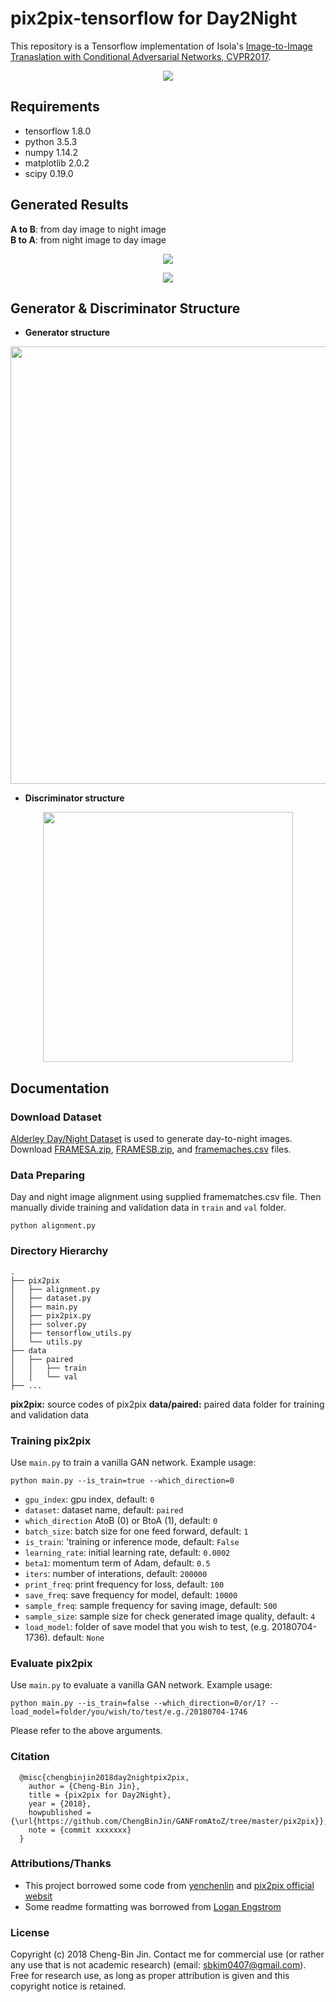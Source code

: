 # pix2pix-tensorflow for Day2Night

This repository is a Tensorflow implementation of Isola's [Image-to-Image Tranaslation with Conditional Adversarial Networks, CVPR2017](http://openaccess.thecvf.com/content_cvpr_2017/papers/Isola_Image-To-Image_Translation_With_CVPR_2017_paper.pdf). 

<p align="center">
<img src="https://user-images.githubusercontent.com/37034031/42619365-d285e190-85f2-11e8-8e52-9d53ddfc5653.png">
</p>

## Requirements
- tensorflow 1.8.0
- python 3.5.3  
- numpy 1.14.2  
- matplotlib 2.0.2  
- scipy 0.19.0

## Generated Results
**A to B**: from day image to night image  
**B to A**: from night image to day image  
<p align="center">
<img src="https://user-images.githubusercontent.com/37034031/42741388-c1db1e44-88ec-11e8-93f3-c94c2ecdb9d3.png">
</p>

<p align="center">
<img src="https://user-images.githubusercontent.com/37034031/42741398-d577874e-88ec-11e8-91b4-d44dd68a22bf.png">
</p>

## Generator & Discriminator Structure
- **Generator structure**
<p align="center">
<img src="https://user-images.githubusercontent.com/37034031/42619487-2533caa6-85f3-11e8-9449-ada599622256.png" width=700>
</p>

- **Discriminator structure**
<p align="center">
<img src="https://user-images.githubusercontent.com/37034031/42619942-699a0e0c-85f4-11e8-97e0-b7403cd9abc7.png" width=400>
</p>

## Documentation
### Download Dataset
[Alderley Day/Night Dataset](https://wiki.qut.edu.au/pages/viewpage.action?pageId=181178395) is used to generate day-to-night images. Download [FRAMESA.zip](https://mega.nz/#!h1swyAwC!pWUxMnmMop8XmhaZIGjXMekVXMpi64IfI2GMADR0ako), [FRAMESB.zip](https://mega.nz/#!N9tRFLzJ!VUwj9nqpJK_L5zt-lAq3rmyP7du4RH4f1u1JIPgKA90), and [framemaches.csv](https://mega.nz/#!p1tRRYJD!rzYy1ufS_OIC4h1tJKBVEoD5P0WwcSFiTGK-q3hRPX0) files.

### Data Preparing
Day and night image alignment using supplied framematches.csv file. Then manually divide training and validation data in `train` and `val` folder.  

```
python alignment.py
```  

### Directory Hierarchy
``` 
.
├── pix2pix
│   ├── alignment.py
│   ├── dataset.py
│   ├── main.py
│   ├── pix2pix.py
│   ├── solver.py
│   ├── tensorflow_utils.py
│   └── utils.py
├── data
│   ├── paired
│   │   ├── train
│   │   └── val
├── ...
```  
**pix2pix:** source codes of pix2pix
**data/paired:** paired data folder for training and validation data

### Training pix2pix
Use `main.py` to train a vanilla GAN network. Example usage:

```
python main.py --is_train=true --which_direction=0
```
 - `gpu_index`: gpu index, default: `0`
 - `dataset`: dataset name, default: `paired`
 - `which_direction` AtoB (0) or BtoA (1), default: `0`
 - `batch_size`: batch size for one feed forward, default: `1`
 - `is_train`: 'training or inference mode, default: `False`
 - `learning_rate`: initial learning rate, default: `0.0002`
 - `beta1`: momentum term of Adam, default: `0.5`
 - `iters`: number of interations, default: `200000`
 - `print_freq`: print frequency for loss, default: `100`
 - `save_freq`: save frequency for model, default: `10000`
 - `sample_freq`: sample frequency for saving image, default: `500`
 - `sample_size`: sample size for check generated image quality, default: `4`
 - `load_model`: folder of save model that you wish to test, (e.g. 20180704-1736). default: `None`
 
### Evaluate pix2pix
Use `main.py` to evaluate a vanilla GAN network. Example usage:

```
python main.py --is_train=false --which_direction=0/or/1? --load_model=folder/you/wish/to/test/e.g./20180704-1746
```
Please refer to the above arguments.

### Citation
```
  @misc{chengbinjin2018day2nightpix2pix,
    author = {Cheng-Bin Jin},
    title = {pix2pix for Day2Night},
    year = {2018},
    howpublished = {\url{https://github.com/ChengBinJin/GANFromAtoZ/tree/master/pix2pix}},
    note = {commit xxxxxxx}
  }
```

### Attributions/Thanks
- This project borrowed some code from [yenchenlin](https://github.com/yenchenlin/pix2pix-tensorflow) and [pix2pix official websit](https://phillipi.github.io/pix2pix/)
- Some readme formatting was borrowed from [Logan Engstrom](https://github.com/lengstrom/fast-style-transfer)

### License
Copyright (c) 2018 Cheng-Bin Jin. Contact me for commercial use (or rather any use that is not academic research) (email: sbkim0407@gmail.com). Free for research use, as long as proper attribution is given and this copyright notice is retained.
